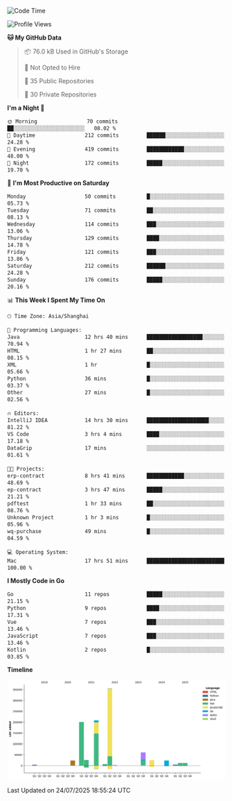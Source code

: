 <!--START_SECTION:waka-->
![Code Time](http://img.shields.io/badge/Code%20Time-4%2C297%20hrs%2047%20mins-blue)

![Profile Views](http://img.shields.io/badge/Profile%20Views-0-blue)

**🐱 My GitHub Data** 

> 📦 76.0 kB Used in GitHub's Storage 
 > 
> 🚫 Not Opted to Hire
 > 
> 📜 35 Public Repositories 
 > 
> 🔑 30 Private Repositories 
 > 
**I'm a Night 🦉** 

```text
🌞 Morning                70 commits          ██░░░░░░░░░░░░░░░░░░░░░░░   08.02 % 
🌆 Daytime                212 commits         ██████░░░░░░░░░░░░░░░░░░░   24.28 % 
🌃 Evening                419 commits         ████████████░░░░░░░░░░░░░   48.00 % 
🌙 Night                  172 commits         █████░░░░░░░░░░░░░░░░░░░░   19.70 % 
```
📅 **I'm Most Productive on Saturday** 

```text
Monday                   50 commits          █░░░░░░░░░░░░░░░░░░░░░░░░   05.73 % 
Tuesday                  71 commits          ██░░░░░░░░░░░░░░░░░░░░░░░   08.13 % 
Wednesday                114 commits         ███░░░░░░░░░░░░░░░░░░░░░░   13.06 % 
Thursday                 129 commits         ████░░░░░░░░░░░░░░░░░░░░░   14.78 % 
Friday                   121 commits         ███░░░░░░░░░░░░░░░░░░░░░░   13.86 % 
Saturday                 212 commits         ██████░░░░░░░░░░░░░░░░░░░   24.28 % 
Sunday                   176 commits         █████░░░░░░░░░░░░░░░░░░░░   20.16 % 
```


📊 **This Week I Spent My Time On** 

```text
🕑︎ Time Zone: Asia/Shanghai

💬 Programming Languages: 
Java                     12 hrs 40 mins      ██████████████████░░░░░░░   70.94 % 
HTML                     1 hr 27 mins        ██░░░░░░░░░░░░░░░░░░░░░░░   08.15 % 
XML                      1 hr                █░░░░░░░░░░░░░░░░░░░░░░░░   05.66 % 
Python                   36 mins             █░░░░░░░░░░░░░░░░░░░░░░░░   03.37 % 
Other                    27 mins             █░░░░░░░░░░░░░░░░░░░░░░░░   02.56 % 

🔥 Editors: 
IntelliJ IDEA            14 hrs 30 mins      ████████████████████░░░░░   81.22 % 
VS Code                  3 hrs 4 mins        ████░░░░░░░░░░░░░░░░░░░░░   17.18 % 
DataGrip                 17 mins             ░░░░░░░░░░░░░░░░░░░░░░░░░   01.61 % 

🐱‍💻 Projects: 
erp-contract             8 hrs 41 mins       ████████████░░░░░░░░░░░░░   48.69 % 
ep-contract              3 hrs 47 mins       █████░░░░░░░░░░░░░░░░░░░░   21.21 % 
pdftest                  1 hr 33 mins        ██░░░░░░░░░░░░░░░░░░░░░░░   08.76 % 
Unknown Project          1 hr 3 mins         █░░░░░░░░░░░░░░░░░░░░░░░░   05.96 % 
wq-purchase              49 mins             █░░░░░░░░░░░░░░░░░░░░░░░░   04.59 % 

💻 Operating System: 
Mac                      17 hrs 51 mins      █████████████████████████   100.00 % 
```

**I Mostly Code in Go** 

```text
Go                       11 repos            █████░░░░░░░░░░░░░░░░░░░░   21.15 % 
Python                   9 repos             ████░░░░░░░░░░░░░░░░░░░░░   17.31 % 
Vue                      7 repos             ███░░░░░░░░░░░░░░░░░░░░░░   13.46 % 
JavaScript               7 repos             ███░░░░░░░░░░░░░░░░░░░░░░   13.46 % 
Kotlin                   2 repos             █░░░░░░░░░░░░░░░░░░░░░░░░   03.85 % 
```



**Timeline**

![Lines of Code chart](https://raw.githubusercontent.com/youtiaoguagua/youtiaoguagua/master/assets/bar_graph.png)


 Last Updated on 24/07/2025 18:55:24 UTC
<!--END_SECTION:waka-->